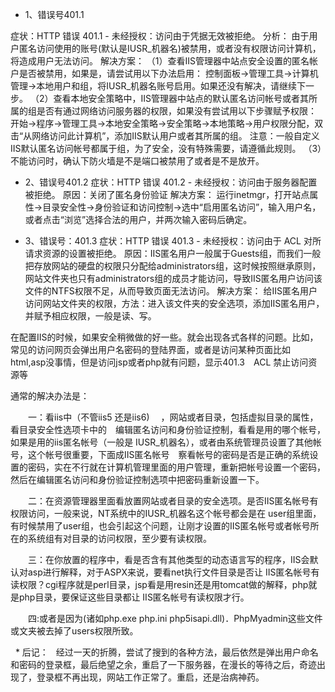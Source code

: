 * 1、错误号401.1 

症状：HTTP 错误 401.1 - 未经授权：访问由于凭据无效被拒绝。 
分析： 
由于用户匿名访问使用的账号(默认是IUSR_机器名)被禁用，或者没有权限访问计算机，将造成用户无法访问。 
解决方案： 
（1）查看IIS管理器中站点安全设置的匿名帐户是否被禁用，如果是，请尝试用以下办法启用： 
控制面板->管理工具->计算机管理->本地用户和组，将IUSR_机器名账号启用。如果还没有解决，请继续下一步。 
（2）查看本地安全策略中，IIS管理器中站点的默认匿名访问帐号或者其所属的组是否有通过网络访问服务器的权限，如果没有尝试用以下步骤赋予权限： 
开始->程序->管理工具->本地安全策略->安全策略->本地策略->用户权限分配，双击“从网络访问此计算机”，添加IIS默认用户或者其所属的组。 
注意：一般自定义 IIS默认匿名访问帐号都属于组，为了安全，没有特殊需要，请遵循此规则。 
（3）不能访问时，确认下防火墙是不是端口被禁用了或者是不是放开。

* 2、错误号401.2 
症状：HTTP 错误 401.2 - 未经授权：访问由于服务器配置被拒绝。 
原因：关闭了匿名身份验证 
解决方案： 
运行inetmgr，打开站点属性->目录安全性->身份验证和访问控制->选中“启用匿名访问”，输入用户名，或者点击“浏览”选择合法的用户，并两次输入密码后确定。 

* 3、错误号：401.3 
症状：HTTP 错误 401.3 - 未经授权：访问由于 ACL 对所请求资源的设置被拒绝。 
原因：IIS匿名用户一般属于Guests组，而我们一般把存放网站的硬盘的权限只分配给administrators组，这时候按照继承原则，网站文件夹也只有administrators组的成员才能访问，导致IIS匿名用户访问该文件的NTFS权限不足，从而导致页面无法访问。 
解决方案： 
给IIS匿名用户访问网站文件夹的权限，方法：进入该文件夹的安全选项，添加IIS匿名用户，并赋予相应权限，一般是读、写。 

在配置IIS的时候，如果安全稍微做的好一些。就会出现各式各样的问题。比如，常见的访问网页会弹出用户名密码的登陆界面，或者是访问某种页面比如html,asp没事情，但是访问jsp或者php就有问题，显示401.3　ACL 禁止访问资源等 

通常的解决办法是： 

　　一：看iis中（不管iis5 还是iis6)　 ，网站或者目录，包括虚拟目录的属性，看目录安全性选项卡中的　编辑匿名访问和身份验证控制，看看是用的哪个帐号，如果是用的iis匿名帐号（一般是 IUSR_机器名），或者由系统管理员设置了其他帐号，这个帐号很重要，下面成IIS匿名帐号　察看帐号的密码是否是正确的系统设置的密码，实在不行就在计算机管理里面的用户管理，重新把帐号设置一个密码，然后在编辑匿名访问和身份验证控制选项中把密码重新设置一下。 

　　二：在资源管理器里面看放置网站或者目录的安全选项。是否IIS匿名帐号有权限访问，一般来说，NT系统中的IUSR_机器名这个帐号都会是在 user组里面，有时候禁用了user组，也会引起这个问题，让刚才设置的IIS匿名帐号或者帐号所在的系统组有对目录的访问权限，至少要有读权限。 

　　三：在你放置的程序中，看是否含有其他类型的动态语言写的程序，IIS会默认对asp进行解释，对于ASPX来说，要看net执行文件目录是否让 IIS匿名帐号有读权限？cgi程序就是perl目录，jsp看是用resin还是用tomcat做的解释，php就是php目录，要保证这些目录都让 IIS匿名帐号有读权限才行。 

　　四:或者是因为(诸如php.exe php.ini php5isapi.dll)．PhpMyadmin这些文件或文夹被去掉了users权限所致。
  
   * 后记：
   经过一天的折腾，尝试了搜到的各种方法，最后依然是弹出用户命名和密码的登录框，最后绝望之余，重启了一下服务器，在漫长的等待之后，奇迹出现了，登录框不再出现，网站工作正常了。重启，还是治病神药。
  
